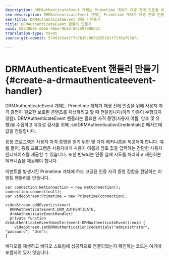 ```yaml
---
description: DRMAuthenticateEvent 개체는 Primetime 개체가 재생 전에 인증을 위해 사용자 자격 증명이 필요한 보호된 콘텐츠를 재생하려고 할 때 전달됩니다(아직 인증이 수행되지 않음). DRMAuthenticateEvent 핸들러는 필요한 자격 증명(사용자 이름, 암호 및 유형)을 수집하고 유효성 검사를 위해 .setDRMAuthenticationCredentials() 메서드에 값을 전달합니다.
seo-description: DRMAuthenticateEvent 개체는 Primetime 개체가 재생 전에 인증을 위해 사용자 자격 증명이 필요한 보호된 콘텐츠를 재생하려고 할 때 전달됩니다(아직 인증이 수행되지 않음). DRMAuthenticateEvent 핸들러는 필요한 자격 증명(사용자 이름, 암호 및 유형)을 수집하고 유효성 검사를 위해 .setDRMAuthenticationCredentials() 메서드에 값을 전달합니다.
seo-title: DRMAuthenticateEvent 핸들러 만들기
title: DRMAuthenticateEvent 핸들러 만들기
uuid: 58330691-d0b5-46bd-9b1d-8dc597580d31
translation-type: tm+mt
source-git-commit: 5749142d42f7d7b36c96592955d1f71f6a7956fc

---
```



# DRMAuthenticateEvent 핸들러 만들기{#create-a-drmauthenticateevent-handler}

DRMAuthenticateEvent 개체는 Primetime 개체가 재생 전에 인증을 위해 사용자 자격 증명이 필요한 보호된 콘텐츠를 재생하려고 할 때 전달됩니다(아직 인증이 수행되지 않음). DRMAuthenticateEvent 핸들러는 필요한 자격 증명(사용자 이름, 암호 및 유형)을 수집하고 유효성 검사를 위해 .setDRMAuthenticationCredentials() 메서드에 값을 전달합니다.

응용 프로그램은 사용자 자격 증명을 얻기 위한 몇 가지 메커니즘을 제공해야 합니다. 예를 들어, 응용 프로그램은 사용자에게 사용자 이름과 암호 값을 입력하는 간단한 사용자 인터페이스를 제공할 수 있습니다. 또한 반복되는 인증 실패 시도를 처리하고 제한하는 메커니즘을 제공해야 합니다.

이벤트를 발생시킨 Primetime 개체에 하드 코딩된 인증 자격 증명 집합을 전달하는 이벤트 핸들러를 만듭니다.

```
var connection:NetConnection = new NetConnection();  
connection.connect(null);  
var videoStream:Primetime = new Primetime(connection);  
 
videoStream.addEventListener( 
  DRMAuthenticateEvent.DRM_AUTHENTICATE,  
  drmAuthenticateEventHandler)  
  private function drmAuthenticateEventHandler(event:DRMAuthenticateEvent):void {  
    videoStream.setDRMAuthenticationCredentials("administrator", "password", "drm");  
} 
```

비디오를 재생하고 비디오 스트림에 성공적으로 연결되었는지 확인하는 코드는 여기에 포함되어 있지 않습니다.
